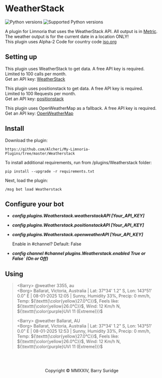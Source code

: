 # WeatherStack

![Python versions](https://img.shields.io/badge/Python-version-blue) ![Supported Python versions](https://img.shields.io/badge/3.9%2C%203.10%2C%203.11%2C%203.12%2C%203.13-blue.svg)

A plugin for Limnoria that uses the WeatherStack API. All output is in [Metric](https://www.bipm.org/en/).\
The weather output is for the current date in a location ONLY!\
This plugin uses Alpha-2 Code for country code [iso.org](https://www.iso.org/obp/ui#iso:pub:PUB500001:en)

## Setting up

This plugin uses WeatherStack to get data. A free API key is required. Limited to 100 calls per month.\
Get an API key: [WeatherStack](https://weatherstack.com//)

This plugin uses positionstack to get data. A free API key is required. Limited to 100 Requests per month.\
Get an API key: [positionstack](https://positionstack.com/)

This plugin uses OpenWeatherMap as a fallback. A free API key is required.\
Get an API key: [OpenWeatherMap](https://openweathermap.org/api/)

## Install

Download the plugin:

```plaintext
https://github.com/Alcheri/My-Limnoria-Plugins/tree/master/Weatherstack
```

To install additional requirements, run from /plugins/Weatherstack folder:

```plaintext
pip install --upgrade -r requirements.txt 
```

Next, load the plugin:

```plaintext
/msg bot load Weatherstack
```

## Configure your bot

* **_config plugins.Weatherstack.weatherstackAPI  [Your_API_KEY]_**
* **_config plugins.Weatherstack.positionstackAPI [Your_API_KEY]_**
* **_config plugins.Weatherstack.openweatherAPI   [Your_API_KEY]_**

    Enable in #channel? Default: False

* **_config channel #channel plugins.Weatherstack.enabled True or False` (On or Off)_**

## Using

<!-- LaTeX text formatting (colour) -->
>\<Barry\> @weather 3355, au\
>\<Borg\>  Ballarat, Victoria, Australia | Lat: 37°34' 1.2" S, Lon: 143°51' 0.0" E | 08-01-2025 12:05 | Sunny, Humidity 33%, Precip: 0 mm/h, Temp: ${\texttt{\color{yellow}27.0°C}}$, Feels like: ${\texttt{\color{yellow}26.0°C}}$, Wind: 12 Km/h N, ${\texttt{\color{purple}UVI 11 (Extreme)}}$
>
>\<Barry\> @weather Ballarat, AU\
>\<Borg\>  Ballarat, Victoria, Australia | Lat: 37°34' 1.2" S, Lon: 143°51' 0.0" E | 08-01-2025 12:53 | Sunny, Humidity 33%, Precip: 0 mm/h, Temp: ${\texttt{\color{yellow}27.0°C}}$, Feels like: ${\texttt{\color{yellow}26.0°C}}$, Wind: 12 Km/h N, ${\texttt{\color{purple}UVI 11 (Extreme)}}$

<br><br>
<p align="center">Copyright © MMXXIV, Barry Suridge</p>
